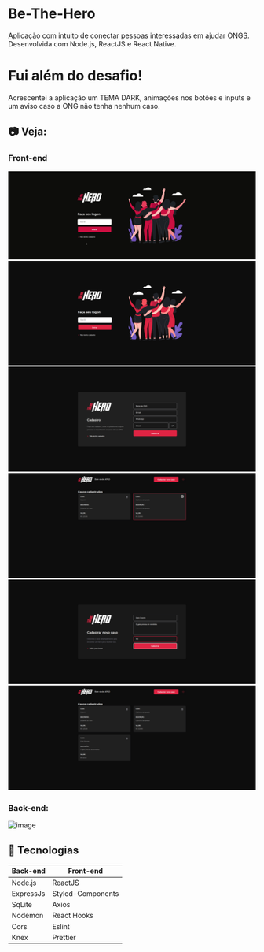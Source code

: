 # Be-The-Hero
Aplicação com intuito de conectar pessoas interessadas em ajudar ONGS. Desenvolvida com Node.js, ReactJS e React Native.


# Fui além do desafio!
Acrescentei a aplicação um TEMA DARK, animações nos botões e inputs e um aviso caso a ONG não tenha nenhum caso.

## :camera: Veja:

### Front-end
![Be The Hero GIF](github/Bth.gif)
![image](github/logon.png)
![image](github/cadastro.png)
![image](github/Profile.png)
![image](github/novoCaso.png)
![image](github/ProfileComNovoCaso.png)

### Back-end:
![image](https://user-images.githubusercontent.com/55156476/77479851-5518d400-6dff-11ea-9541-69f391c2747a.png)

## :rocket: Tecnologias

<table>
  <thead>
    <th>Back-end</th>
    <th>Front-end</th>
  </thead>
  <tbody>
    <tr>
      <td>Node.js</td>
      <td>ReactJS</td>
    </tr>
    <tr>
      <td>ExpressJs</td>
      <td>Styled-Components</td>
    </tr>
    <tr>
      <td>SqLite</td>
      <td>Axios</td>
    </tr>
    <tr>
      <td>Nodemon</td>
      <td>React Hooks</td>
    </tr>
    <tr>
      <td>Cors</td>
      <td>Eslint</td>
    </tr>
    <tr>
      <td>Knex</td>
      <td>Prettier</td>
    </tr>
  </tbody>
</table>


